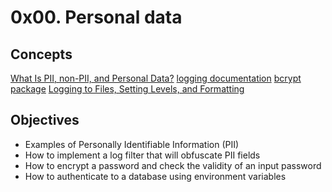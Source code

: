 # 0x00. Personal data

## Concepts
[What Is PII, non-PII, and Personal Data?](https://intranet.alxswe.com/rltoken/jf71oYqiETchcVhPzQVnyg)
[logging documentation](https://intranet.alxswe.com/rltoken/W2JiHD6cbJY1scJORyLqnw)
[bcrypt package](https://intranet.alxswe.com/rltoken/41oaQXfzwnF1i-wT8W0vHw)
[Logging to Files, Setting Levels, and Formatting](https://intranet.alxswe.com/rltoken/XCpI9uvguxlTCsAeRCW6SA)

## Objectives
* Examples of Personally Identifiable Information (PII)
* How to implement a log filter that will obfuscate PII fields
* How to encrypt a password and check the validity of an input password
* How to authenticate to a database using environment variables
